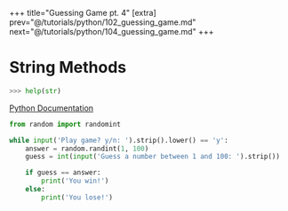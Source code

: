 +++
title="Guessing Game pt. 4"
[extra]
prev="@/tutorials/python/102_guessing_game.md"
next="@/tutorials/python/104_guessing_game.md"
+++

# String Methods

```py
>>> help(str)
```

[Python Documentation](https://docs.python.org/3/library/stdtypes.html#string-methods)

```py
from random import randomint

while input('Play game? y/n: ').strip().lower() == 'y':
    answer = random.randint(1, 100)
    guess = int(input('Guess a number between 1 and 100: ').strip())

    if guess == answer:
        print('You win!')
    else:
        print('You lose!')
```
